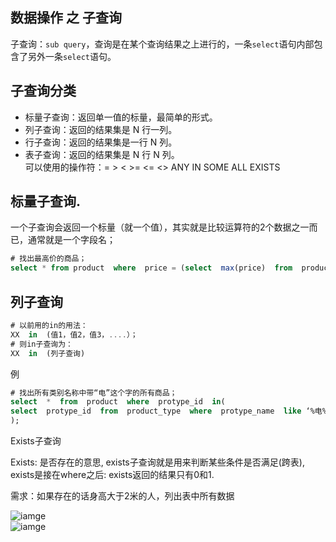 ## 数据操作 之 子查询  

子查询：`sub query`，查询是在某个查询结果之上进行的，一条`select`语句内部包含了另外一条`select`语句。

## 子查询分类 

- 标量子查询：返回单一值的标量，最简单的形式。 
- 列子查询：返回的结果集是 N 行一列。 
- 行子查询：返回的结果集是一行 N 列。 
- 表子查询：返回的结果集是 N 行 N 列。    
可以使用的操作符：= > < >= <= <> ANY IN SOME ALL EXISTS

## 标量子查询.
一个子查询会返回一个标量（就一个值），其实就是比较运算符的2个数据之一而已，通常就是一个字段名；   
``` sql
# 找出最高价的商品；
select * from product  where  price = (select  max(price)  from  product );
```   

## 列子查询  
``` sql
# 以前用的in的用法：    
XX  in  (值1，值2，值3，....）；    
# 则in子查询为：
XX  in  (列子查询)
```   

例
``` sql
# 找出所有类别名称中带“电”这个字的所有商品；
select  *  from  product  where  protype_id  in( 
select  protype_id  from  product_type  where  protype_name  like ‘%电%’
);
```   

Exists子查询

Exists: 是否存在的意思, exists子查询就是用来判断某些条件是否满足(跨表), exists是接在where之后: exists返回的结果只有0和1.

需求：如果存在的话身高大于2米的人，列出表中所有数据

![iamge](https://github.com/LIANGWEIBIAO/v-mark/blob/master/Marklist/NO.15/Marklist/list-1/images/15a300027ebeae4bef4b.jpg)   
![iamge](https://github.com/LIANGWEIBIAO/v-mark/blob/master/Marklist/NO.15/Marklist/list-1/images/16350000afedd83b5dd3.jpg)